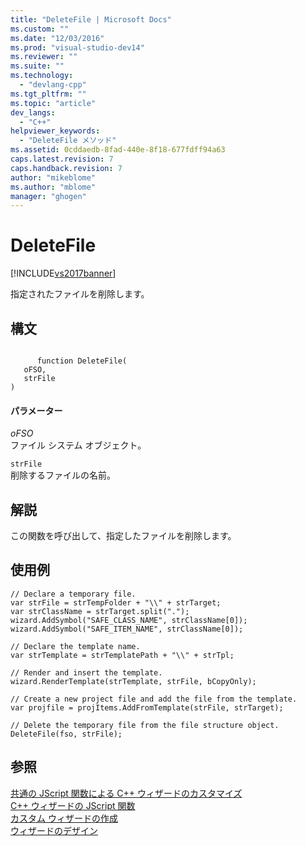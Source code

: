 ```yaml
---
title: "DeleteFile | Microsoft Docs"
ms.custom: ""
ms.date: "12/03/2016"
ms.prod: "visual-studio-dev14"
ms.reviewer: ""
ms.suite: ""
ms.technology: 
  - "devlang-cpp"
ms.tgt_pltfrm: ""
ms.topic: "article"
dev_langs: 
  - "C++"
helpviewer_keywords: 
  - "DeleteFile メソッド"
ms.assetid: 0cddaedb-8fad-440e-8f18-677fdff94a63
caps.latest.revision: 7
caps.handback.revision: 7
author: "mikeblome"
ms.author: "mblome"
manager: "ghogen"
---
```

# DeleteFile
[!INCLUDE[vs2017banner](../assembler/inline/includes/vs2017banner.md)]

指定されたファイルを削除します。  
  
## 構文  
  
```  
  
      function DeleteFile(   
   oFSO,   
   strFile    
)   
```  
  
#### パラメーター  
 *oFSO*  
 ファイル システム オブジェクト。  
  
 `strFile`  
 削除するファイルの名前。  
  
## 解説  
 この関数を呼び出して、指定したファイルを削除します。  
  
## 使用例  
  
```  
// Declare a temporary file.  
var strFile = strTempFolder + "\\" + strTarget;  
var strClassName = strTarget.split(".");  
wizard.AddSymbol("SAFE_CLASS_NAME", strClassName[0]);  
wizard.AddSymbol("SAFE_ITEM_NAME", strClassName[0]);  
  
// Declare the template name.  
var strTemplate = strTemplatePath + "\\" + strTpl;  
  
// Render and insert the template.  
wizard.RenderTemplate(strTemplate, strFile, bCopyOnly);  
  
// Create a new project file and add the file from the template.  
var projfile = projItems.AddFromTemplate(strFile, strTarget);  
  
// Delete the temporary file from the file structure object.  
DeleteFile(fso, strFile);  
```  
  
## 参照  
 [共通の JScript 関数による C\+\+ ウィザードのカスタマイズ](../ide/customizing-cpp-wizards-with-common-jscript-functions.md)   
 [C\+\+ ウィザードの JScript 関数](../ide/jscript-functions-for-cpp-wizards.md)   
 [カスタム ウィザードの作成](../ide/creating-a-custom-wizard.md)   
 [ウィザードのデザイン](../ide/designing-a-wizard.md)
